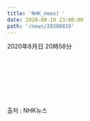 ```yaml
---
title: 'NHK_news) '
date: 2020-08-10 23:00:00
path: '/news/20200810'
---
```

2020年8月日 20時58分

<br>
<br>


<br>
<br>
<br>
<br>

출처 : NHK뉴스 []()
